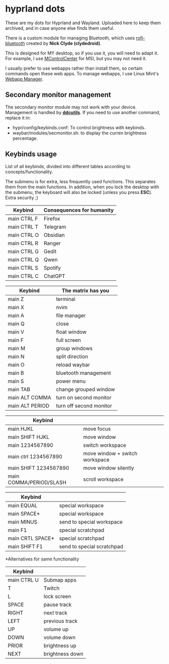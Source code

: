 # hyprland dots

These are my dots for Hyprland and Wayland. Uploaded here to keep them archived, and in case anyone else finds them useful.

There is a custom module for managing Bluetooth, which uses [rofi-bluetooth](https://github.com/nickclyde/rofi-bluetooth/blob/master/rofi-bluetooth) created by **Nick Clyde (clydedroid)**.

This is designed for MY desktop, so if you use it, you will need to adapt it. For example, I use [MControlCenter](https://github.com/dmitry-s93/MControlCenter) for MSI, but you may not need it.

I usually prefer to use webapps rather than install them, so certain commands open these web apps. To manage webapps, I use Linux Mint's [Webapp Manager](https://github.com/linuxmint/webapp-manager).

## Secondary monitor management
The secondary monitor module may not work with your device. Management is handled by [**ddcutils**](https://www.ddcutil.com/). If you need to use another command, replace it in:
- hypr/config/keybinds.conf: To control brightness with keybinds.
- waybar/modules/secmonitor.sh: to display the curren brightness percentage.

## Keybinds usage
List of all keybinds, divided into different tables according to concepts/functionality.

The submenu is for extra, less frequently used functions. This separates them from the main functions. In addition, when you lock the desktop with the submenu, the keyboard will also be locked (unless you press **ESC**). Extra security ;)

| Keybind     | Consequences for humanity |
| ----------- | ------------------------- |
| main CTRL F | Firefox                   |
| main CTRL T | Telegram                  |
| main CTRL O | Obsidian                  |
| main CTRL R | Ranger                    |
| main CTRL G | Gedit                     |
| main CTRL Q | Qwen                      |
| main CTRL S | Spotify                   |
| main CTRL C | ChatGPT                   |

| Keybind         | The matrix has you      |
| --------------- | ----------------------- |
| main Z          | terminal                |
| main X          | nvim                    |
| main A          | file manager            |
| main Q          | close                   |
| main V          | float window            |
| main F          | full screen             |
| main M          | group windows           |
| main N          | split direction         |
| main O          | reload waybar           |
| main B          | bluetooth management    |
| main S          | power menu              |
| main TAB        | change grouped window   |
| main ALT COMMA  | turn on second monitor  |
| main ALT PERIOD | turn off second monitor |

| Keybind                 |                                |
| ----------------------- | ------------------------------ |
| main HJKL               | move focus                     |
| main SHIFT HJKL         | move window                    |
| main 1234567890         | switch workspace               |
| main ctrl 1234567890    | move window + switch workspace |
| main SHIFT 1234567890   | move window silently           |
| main COMMA/PERIOD/SLASH | scroll workspace               |

| Keybind          |                            |
| ---------------- | -------------------------- |
| main EQUAL       | special workspace          |
| main SPACE*      | special workspace          |
| main MINUS       | send to special workspace  |
| main F1          | special scratchpad         |
| main CRTL SPACE* | special scratchpad         |
| main SHIFT F1    | send to special scratchpad |
\*Alternatives for same functionality

| Keybind     |                 |
| ----------- | --------------- |
| main CTRL U | Submap apps     |
| T           | Twitch          |
| L           | lock screen     |
| SPACE       | pause track     |
| RIGHT       | next track      |
| LEFT        | previous track  |
| UP          | volume up       |
| DOWN        | volume down     |
| PRIOR       | brightness up   |
| NEXT        | brightness down |
